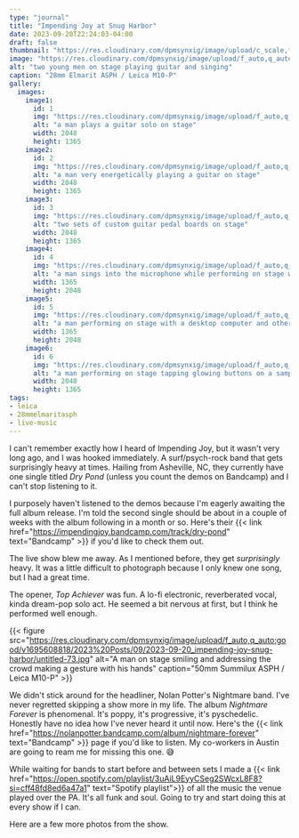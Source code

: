```yaml
---
type: "journal"
title: "Impending Joy at Snug Harbor"
date: 2023-09-20T22:24:03-04:00
draft: false
thumbnail: "https://res.cloudinary.com/dpmsynxig/image/upload/c_scale,f_auto,q_auto:good,w_740/v1695608789/2023%20Posts/09/2023-09-20_impending-joy-snug-harbor/untitled-91.jpg"
image: "https://res.cloudinary.com/dpmsynxig/image/upload/f_auto,q_auto:good/v1695608789/2023%20Posts/09/2023-09-20_impending-joy-snug-harbor/untitled-91.jpg"
alt: "two young men on stage playing guitar and singing"
caption: "28mm Elmarit ASPH / Leica M10-P"
gallery:
  images:
    image1:
      id: 1
      img: "https://res.cloudinary.com/dpmsynxig/image/upload/f_auto,q_auto:good/v1695608792/2023%20Posts/09/2023-09-20_impending-joy-snug-harbor/untitled-101.jpg"
      alt: "a man plays a guitar solo on stage"
      width: 2048
      height: 1365
    image2:
      id: 2
      img: "https://res.cloudinary.com/dpmsynxig/image/upload/f_auto,q_auto:good/v1695608793/2023%20Posts/09/2023-09-20_impending-joy-snug-harbor/untitled-112.jpg"
      alt: "a man very energetically playing a guitar on stage"
      width: 2048
      height: 1365
    image3:
      id: 3
      img: "https://res.cloudinary.com/dpmsynxig/image/upload/f_auto,q_auto:good/v1695608797/2023%20Posts/09/2023-09-20_impending-joy-snug-harbor/untitled-94.jpg"
      alt: "two sets of custom guitar pedal boards on stage"
      width: 2048
      height: 1365
    image4:
      id: 4
      img: "https://res.cloudinary.com/dpmsynxig/image/upload/f_auto,q_auto:good/v1695608807/2023%20Posts/09/2023-09-20_impending-joy-snug-harbor/untitled-14.jpg"
      alt: "a man sings into the microphone while performing on stage with a desktop computer and other electronics"
      width: 1365
      height: 2048
    image5:
      id: 5
      img: "https://res.cloudinary.com/dpmsynxig/image/upload/f_auto,q_auto:good/v1695608818/2023%20Posts/09/2023-09-20_impending-joy-snug-harbor/untitled-27.jpg"
      alt: "a man performing on stage with a desktop computer and other electronics"
      width: 1365
      height: 2048
    image6:
      id: 6
      img: "https://res.cloudinary.com/dpmsynxig/image/upload/f_auto,q_auto:good/v1695608817/2023%20Posts/09/2023-09-20_impending-joy-snug-harbor/untitled-28.jpg"
      alt: "a man performing on stage tapping glowing buttons on a sampling machine"
      width: 2048
      height: 1365
tags:
- leica
- 28mmelmaritasph
- live-music
---
```


I can't remember exactly how I heard of Impending Joy, but it wasn't very long ago, and I was hooked immediately. A surf/psych-rock band that gets surprisingly heavy at times. Hailing from Asheville, NC, they currently have one single titled _Dry Pond_ (unless you count the demos on Bandcamp) and I can't stop listening to it. 

I purposely haven't listened to the demos because I'm eagerly awaiting the full album release. I'm told the second single should be about in a couple of weeks with the album following in a month or so. Here's their {{< link href="https://impendingjoy.bandcamp.com/track/dry-pond" text="Bandcamp" >}} if you'd like to check them out.

The live show blew me away. As I mentioned before, they get _surprisingly_ heavy. It was a little difficult to photograph because I only knew one song, but I had a great time.

The opener, _Top Achiever_ was fun. A lo-fi electronic, reverberated vocal, kinda dream-pop solo act. He seemed a bit nervous at first, but I think he performed well enough. 

{{< figure src="https://res.cloudinary.com/dpmsynxig/image/upload/f_auto,q_auto:good/v1695608818/2023%20Posts/09/2023-09-20_impending-joy-snug-harbor/untitled-73.jpg" alt="A man on stage smiling and addressing the crowd making a gesture with his hands" caption="50mm Summilux ASPH / Leica M10-P" >}}

We didn't stick around for the headliner, Nolan Potter's Nightmare band. I've never regretted skipping a show more in my life. The album _Nightmare Forever_ is phenomenal. It's poppy, it's progressive, it's pyschedelic. Honestly have no idea how I've never heard it until now. Here's the {{< link href="https://nolanpotter.bandcamp.com/album/nightmare-forever" text="Bandcamp" >}} page if you'd like to listen. My co-workers in Austin are going to ream me for missing this one. 😅

While waiting for bands to start before and between sets I made a {{< link href="https://open.spotify.com/playlist/3uAiL9EyyCSeg2SWcxL8F8?si=cff48fd8ed6a47a1" text="Spotify playlist">}} of all the music the venue played over the PA. It's all funk and soul. Going to try and start doing this at every show if I can.

Here are a few more photos from the show.
